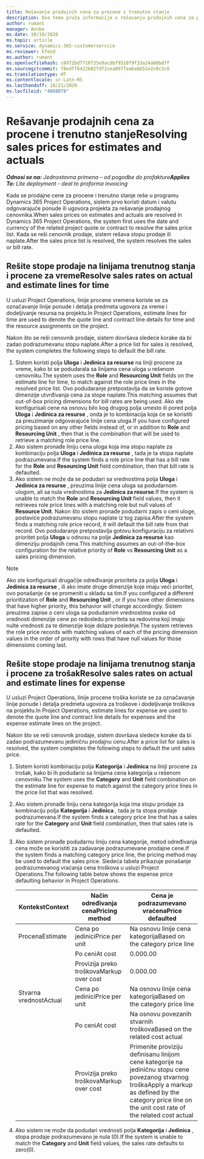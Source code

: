 ```yaml
---
title: Rešavanje prodajnih cena za procene i trenutno stanje
description: Ova tema pruža informacije o rešavanju prodajnih cena za procene i trenutno stanje.
author: rumant
manager: Annbe
ms.date: 10/19/2020
ms.topic: article
ms.service: dynamics-365-customerservice
ms.reviewer: kfend
ms.author: rumant
ms.openlocfilehash: c8972bd7710735e9acdbf951079f2da24a00bd7f
ms.sourcegitcommit: f8edff6422b82fdf2cea897faa6abb51e2c0c3c8
ms.translationtype: HT
ms.contentlocale: sr-Latn-RS
ms.lasthandoff: 10/21/2020
ms.locfileid: "4088079"
---
```

# <a name="resolving-sales-prices-for-estimates-and-actuals"></a><span data-ttu-id="97045-103">Rešavanje prodajnih cena za procene i trenutno stanje</span><span class="sxs-lookup"><span data-stu-id="97045-103">Resolving sales prices for estimates and actuals</span></span>

<span data-ttu-id="97045-104">_**Odnosi se na:** Jednostavna primena – od pogodbe do profakture_</span><span class="sxs-lookup"><span data-stu-id="97045-104">_**Applies To:** Lite deployment - deal to proforma invoicing_</span></span>

<span data-ttu-id="97045-105">Kada se prodajne cene za procene i trenutno stanje reše u programu Dynamics 365 Project Operations, sistem prvo koristi datum i valutu odgovarajuće ponude ili ugovora projekta za rešavanje prodajnog cenovnika.</span><span class="sxs-lookup"><span data-stu-id="97045-105">When sales prices on estimates and actuals are resolved in Dynamics 365 Project Operations, the system first uses the date and currency of the related project quote or contract to resolve the sales price list.</span></span> <span data-ttu-id="97045-106">Kada se reši cenovnik prodaje, sistem rešava stopu prodaje ili naplate.</span><span class="sxs-lookup"><span data-stu-id="97045-106">After the sales price list is resolved, the system resolves the sales or bill rate.</span></span>

## <a name="resolve-sales-rates-on-actual-and-estimate-lines-for-time"></a><span data-ttu-id="97045-107">Rešite stope prodaje na linijama trenutnog stanja i procene za vreme</span><span class="sxs-lookup"><span data-stu-id="97045-107">Resolve sales rates on actual and estimate lines for time</span></span>

<span data-ttu-id="97045-108">U usluzi Project Operations, linije procene vremena koriste se za označavanje linije ponude i detalja predmeta ugovora za vreme i dodeljivanje resursa na projektu.</span><span class="sxs-lookup"><span data-stu-id="97045-108">In Project Operations, estimate lines for time are used to denote the quote line and contract line details for time and the resource assignments on the project.</span></span>

<span data-ttu-id="97045-109">Nakon što se reši cenovnik prodaje, sistem dovršava sledeće korake da bi zadao podrazumevanu stopu naplate.</span><span class="sxs-lookup"><span data-stu-id="97045-109">After a price list for sales is resolved, the system completes the following steps to default the bill rate.</span></span>

1. <span data-ttu-id="97045-110">Sistem koristi polja **Uloga** i **Jedinica za resurse** na liniji procene za vreme, kako bi se podudarala sa linijama cena uloga u rešenom cenovniku.</span><span class="sxs-lookup"><span data-stu-id="97045-110">The system uses the **Role** and **Resourcing Unit** fields on the estimate line for time, to match against the role price lines in the resolved price list.</span></span> <span data-ttu-id="97045-111">Ovo podudaranje pretpostavlja da se koriste gotove dimenzije utvrđivanja cena za stope naplate.</span><span class="sxs-lookup"><span data-stu-id="97045-111">This matching assumes that out-of-box pricing dimensions for bill rates are being used.</span></span> <span data-ttu-id="97045-112">Ako ste konfigurisali cene na osnovu bilo kog drugog polja umesto ili pored polja **Uloga** i **Jedinica za resurse** , onda je to kombinacija koja će se koristiti za preuzimanje odgovarajuće linije cena uloga.</span><span class="sxs-lookup"><span data-stu-id="97045-112">If you have configured pricing based on any other fields instead of, or in addition to **Role** and **Resourcing Unit** , then that is the combination that will be used to retrieve a matching role price line.</span></span>
2. <span data-ttu-id="97045-113">Ako sistem pronađe liniju cena uloga koja ima stopu naplate za kombinaciju polja **Uloga** i **Jedinica za resurse** , tada je ta stopa naplate podrazumevana.</span><span class="sxs-lookup"><span data-stu-id="97045-113">If the system finds a role price line that has a bill rate for the **Role** and **Resourcing Unit** field combination, then that bill rate is defaulted.</span></span>
3. <span data-ttu-id="97045-114">Ako sistem ne može da se podudari sa vrednostima polja **Uloga** i **Jedinica za resurse** , preuzima linije cena uloga sa podudarnom ulogom, ali sa nula vrednostima za **Jedinica za resurse**.</span><span class="sxs-lookup"><span data-stu-id="97045-114">If the system is unable to match the **Role** and **Resourcing Unit** field values, then it retrieves role price lines with a matching role but null values of **Resource Unit**.</span></span> <span data-ttu-id="97045-115">Nakon što sistem pronađe podudarni zapis o ceni uloge, postaviće podrazumevanu stopu naplate iz tog zapisa.</span><span class="sxs-lookup"><span data-stu-id="97045-115">After the system finds a matching role price record, it will default the bill rate from that record.</span></span> <span data-ttu-id="97045-116">Ovo podudaranje pretpostavlja gotovu konfiguraciju za relativni prioritet polja **Uloga** u odnosu na polje **Jedinica za resurse** kao dimenziju prodajnih cena.</span><span class="sxs-lookup"><span data-stu-id="97045-116">This matching assumes an out-of-the-box configuration for the relative priority of **Role** vs **Resourcing Unit** as a sales pricing dimension.</span></span>

> [!NOTE]
> <span data-ttu-id="97045-117">Ako ste konfigurisali drugačije određivanje prioriteta za polja **Uloga** i **Jedinica za resurse** , ili ako imate druge dimenzije koje imaju veći prioritet, ovo ponašanje će se promeniti u skladu sa tim.</span><span class="sxs-lookup"><span data-stu-id="97045-117">If you configured a different prioritization of **Role** and **Resourcing Unit** , or if you have other dimensions that have higher priority, this behavior will change accordingly.</span></span> <span data-ttu-id="97045-118">Sistem preuzima zapise o ceni uloga sa podudarnim vrednostima svake od vrednosti dimenzije cene po redosledu prioriteta sa redovima koji imaju nulte vrednosti za te dimenzije koje dolaze poslednje.</span><span class="sxs-lookup"><span data-stu-id="97045-118">The system retrieves the role price records with matching values of each of the pricing dimension values in the order of priority with rows that have null values for those dimensions coming last.</span></span>

## <a name="resolve-sales-rates-on-actual-and-estimate-lines-for-expense"></a><span data-ttu-id="97045-119">Rešite stope prodaje na linijama trenutnog stanja i procene za trošak</span><span class="sxs-lookup"><span data-stu-id="97045-119">Resolve sales rates on actual and estimate lines for expense</span></span>

<span data-ttu-id="97045-120">U usluzi Project Operations, linije procene troška koriste se za označavanje linije ponude i detalja predmeta ugovora za troškove i dodeljivanje troškova na projektu.</span><span class="sxs-lookup"><span data-stu-id="97045-120">In Project Operations, estimate lines for expense are used to denote the quote line and contract line details for expenses and the expense estimate lines on the project.</span></span>

<span data-ttu-id="97045-121">Nakon što se reši cenovnik prodaje, sistem dovršava sledeće korake da bi zadao podrazumevanu jediničnu prodajnu cenu.</span><span class="sxs-lookup"><span data-stu-id="97045-121">After a price list for sales is resolved, the system completes the following steps to default the unit sales price.</span></span>

1. <span data-ttu-id="97045-122">Sistem koristi kombinaciju polja **Kategorija** i **Jedinica** na liniji procene za trošak, kako bi ih podudario sa linijama cena kategorija u rešenom cenovniku.</span><span class="sxs-lookup"><span data-stu-id="97045-122">The system uses the **Category** and **Unit** field combination on the estimate line for expense to match against the category price lines in the price list that was resolved.</span></span>
2. <span data-ttu-id="97045-123">Ako sistem pronađe liniju cena kategorija koja ima stopu prodaje za kombinaciju polja **Kategorija** i **Jedinica** , tada je ta stopa prodaje podrazumevana.</span><span class="sxs-lookup"><span data-stu-id="97045-123">If the system finds a category price line that has a sales rate for the **Category** and **Unit** field combination, then that sales rate is defaulted.</span></span>
3. <span data-ttu-id="97045-124">Ako sistem pronađe podudarnu liniju cena kategorije, metod određivanja cena može se koristiti za zadavanje podrazumevane prodajne cene.</span><span class="sxs-lookup"><span data-stu-id="97045-124">If the system finds a matching category price line, the pricing method may be used to default the sales price.</span></span> <span data-ttu-id="97045-125">Sledeća tabela prikazuje ponašanje podrazumevanog vraćanja cena troškova u usluzi Project Operations.</span><span class="sxs-lookup"><span data-stu-id="97045-125">The following table below shows the expense price defaulting behavior in Project Operations.</span></span>

    | <span data-ttu-id="97045-126">Kontekst</span><span class="sxs-lookup"><span data-stu-id="97045-126">Context</span></span> | <span data-ttu-id="97045-127">Način određivanja cena</span><span class="sxs-lookup"><span data-stu-id="97045-127">Pricing method</span></span> | <span data-ttu-id="97045-128">Cena je podrazumevano vraćena</span><span class="sxs-lookup"><span data-stu-id="97045-128">Price defaulted</span></span> |
    | --- | --- | --- |
    | <span data-ttu-id="97045-129">Procena</span><span class="sxs-lookup"><span data-stu-id="97045-129">Estimate</span></span> | <span data-ttu-id="97045-130">Cena po jedinici</span><span class="sxs-lookup"><span data-stu-id="97045-130">Price per unit</span></span> | <span data-ttu-id="97045-131">Na osnovu linije cena kategorija</span><span class="sxs-lookup"><span data-stu-id="97045-131">Based on the category price line</span></span> |
    | &nbsp; | <span data-ttu-id="97045-132">Po ceni</span><span class="sxs-lookup"><span data-stu-id="97045-132">At cost</span></span> | <span data-ttu-id="97045-133">0.00</span><span class="sxs-lookup"><span data-stu-id="97045-133">0.00</span></span> |
    | &nbsp; | <span data-ttu-id="97045-134">Provizija preko troškova</span><span class="sxs-lookup"><span data-stu-id="97045-134">Markup over cost</span></span> | <span data-ttu-id="97045-135">0.00</span><span class="sxs-lookup"><span data-stu-id="97045-135">0.00</span></span> |
    | <span data-ttu-id="97045-136">Stvarna vrednost</span><span class="sxs-lookup"><span data-stu-id="97045-136">Actual</span></span> | <span data-ttu-id="97045-137">Cena po jedinici</span><span class="sxs-lookup"><span data-stu-id="97045-137">Price per unit</span></span> | <span data-ttu-id="97045-138">Na osnovu linije cena kategorija</span><span class="sxs-lookup"><span data-stu-id="97045-138">Based on the category price line</span></span> |
    | &nbsp; | <span data-ttu-id="97045-139">Po ceni</span><span class="sxs-lookup"><span data-stu-id="97045-139">At cost</span></span> | <span data-ttu-id="97045-140">Na osnovu povezanih stvarnih troškova</span><span class="sxs-lookup"><span data-stu-id="97045-140">Based on the related cost actual</span></span> |
    | &nbsp; | <span data-ttu-id="97045-141">Provizija preko troškova</span><span class="sxs-lookup"><span data-stu-id="97045-141">Markup over cost</span></span> | <span data-ttu-id="97045-142">Primenite proviziju definisanu linijom cene kategorije na jediničnu stopu cene povezanog stvarnog troška</span><span class="sxs-lookup"><span data-stu-id="97045-142">Apply a markup as defined by the category price line on the unit cost rate of the related cost actual</span></span> |

4. <span data-ttu-id="97045-143">Ako sistem ne može da podudari vrednosti polja **Kategorija** i **Jedinica** , stopa prodaje podrazumevano je nula (0).</span><span class="sxs-lookup"><span data-stu-id="97045-143">If the system is unable to match the **Category** and **Unit** field values, the sales rate defaults to zero(0).</span></span>
